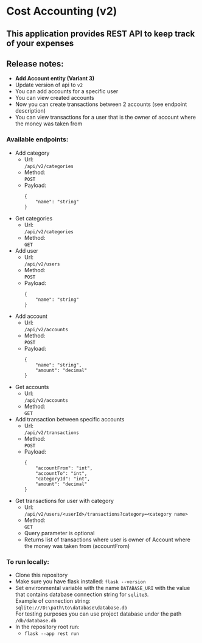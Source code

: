 # Cost Accounting (v2)

## This application provides REST API to keep track of your expenses

## Release notes:
- **Add Account entity (Variant 3)**
- Update version of api to ```v2```
- You can add accounts for a specific user
- You can view created accounts
- Now you can create transactions between 2 accounts (see endpoint description)
- You can view transactions for a user that is the owner of account where the money was taken from


### Available endpoints:

- Add category
    - Url:  
      ```/api/v2/categories```
    - Method:  
      ```POST```
    - Payload:
      ```
      {
          "name": "string"
      }
      ```
- Get categories
    - Url:  
      ```/api/v2/categories```
    - Method:  
      ```GET```
- Add user
    - Url:  
      ```/api/v2/users```
    - Method:  
      ```POST```
    - Payload:
      ```
      {
          "name": "string"
      }
      ```
- Add account
  - Url:  
    ```/api/v2/accounts```
  - Method:  
    ```POST```
  - Payload:
    ```
    {
        "name": "string",
        "amount": "decimal"
    }
    ```
- Get accounts
  - Url:  
    ```/api/v2/accounts```
  - Method:  
    ```GET```
- Add transaction between specific accounts
    - Url:  
      ```/api/v2/transactions```
    - Method:  
      ```POST```
    - Payload:
      ```
      {
          "accountFrom": "int",
          "accountTo": "int",
          "categoryId": "int",
          "amount": "decimal"
      }
      ```
- Get transactions for user with category
    - Url:  
      ```/api/v2/users/<userId>/transactions?category=<category name>```
    - Method:  
      ```GET```
    - Query parameter is optional
    - Returns list of transactions where user is owner of Account where the money was taken from (accountFrom)

### To run locally:

- Clone this repository
- Make sure you have flask installed: ```flask --version```
- Set environmental variable with the name ```DATABASE_URI``` with the value that contains database connection string for ```sqlite3```.  
  Example of connection string:  ```sqlite:///D:\path\to\database\database.db```  
  For testing purposes you can use project database under the path ```/db/database.db```
- In the repository root run:
  - ```flask --app rest run```